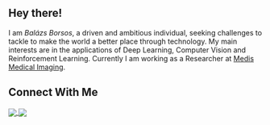 ## Hey there!

I am _Balázs Borsos_, a driven and ambitious individual, seeking challenges to tackle to make the world a better place through technology. My main interests are in the applications of Deep Learning, Computer Vision and Reinforcement Learning. Currently I am working as a Researcher at [Medis Medical Imaging](https://medisimaging.com/).


## Connect With Me
<a href="https://www.linkedin.com/in/balazs-borsos/">
  <img align="center" src="https://img.shields.io/badge/LinkedIn-Say%20hi!-informational?style=flat&logo=LinkedIn&logoColor=white&color=2bbc8a" />
</a>
<a href="mailto:b.blazs97@gmail.com">
  <img align="center" src="https://img.shields.io/badge/Gmail-Say%20hi!-informational?style=flat&logo=Gmail&logoColor=white&color=2bbc8a" />
</a>

